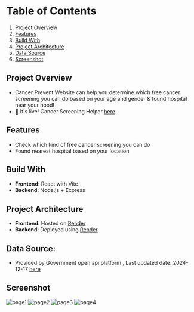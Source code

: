 # Table of Contents
1. [Project Overview](#project-overview)
2. [Features](#Features)
3. [Build With](#build-with)
4. [Project Architecture](#project-architecture)
5. [Data Source](#data-source)
6. [Screenshot](#Screenshot)

## Project Overview
- Cancer Prevent Website can help you determine which free cancer screening you can do based on your age and gender & found hospital near your hood!<br/>
- 🚀 It's live! Cancer Screening Helper <a href="https://cancer-screening-helper-1.onrender.com/">here</a>.

## Features
- Check which kind of free cancer screening you can do
- Found nearest hospital based on your location

## Build With
- **Frontend**: React with Vite
- **Backend**: Node.js + Express

## Project Architecture 
- **Frontend**: Hosted on [Render](https://render.com/)
- **Backend**: Deployed using [Render](https://render.com/)

## Data Source:
- Provided by Government open api platform , Last updated date: 2024-12-17 <a href="https://data.gov.tw/dataset/84980">here</a>

## Screenshot
  ![page1](https://i.ibb.co/9GFdPkt/2025-01-24-3-21-10.png)
  ![page2](https://i.ibb.co/GVq2RnY/2025-01-24-3-21-20.png)
  ![page3](https://i.ibb.co/T0dg3ZD/2025-01-24-3-21-32.png)
  ![page4](https://i.ibb.co/5YRPb8F/2025-01-24-3-21-45.png)
  